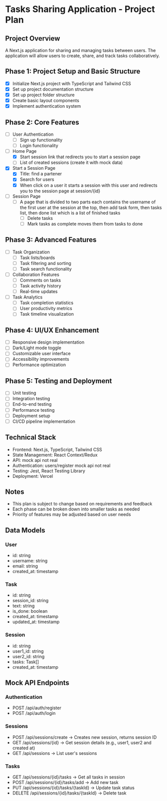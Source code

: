 # Tasks Sharing Application - Project Plan

## Project Overview
A Next.js application for sharing and managing tasks between users. The application will allow users to create, share, and track tasks collaboratively.

## Phase 1: Project Setup and Basic Structure
- [x] Initialize Next.js project with TypeScript and Tailwind CSS
- [x] Set up project documentation structure
- [x] Set up project folder structure
- [x] Create basic layout components
- [x] Implement authentication system

## Phase 2: Core Features
- [ ] User Authentication
  - [ ] Sign up functionality
  - [ ] Login functionality
- [ ] Home Page
  - [x] Start session link that redirects you to start a session page
  - [ ] List of created sessions (create it with mock data)
- [x] Start a Session Page
  - [x] Title: find a partener
  - [x] Search for users
  - [x] When click on a user it starts a session with this user and redirects you to the session page at session/{id}
- [ ] Session Page
  - [ ] A page that is divided to two parts each contains the username of the first user at the session at the top, then add task form, then tasks list, then done list which is a list of finished  tasks
    - [ ] Delete tasks
    - [ ] Mark tasks as complete moves them from tasks to done

## Phase 3: Advanced Features
- [ ] Task Organization
  - [ ] Task lists/boards
  - [ ] Task filtering and sorting
  - [ ] Task search functionality
- [ ] Collaboration Features
  - [ ] Comments on tasks
  - [ ] Task activity history
  - [ ] Real-time updates
- [ ] Task Analytics
  - [ ] Task completion statistics
  - [ ] User productivity metrics
  - [ ] Task timeline visualization

## Phase 4: UI/UX Enhancement
- [ ] Responsive design implementation
- [ ] Dark/Light mode toggle
- [ ] Customizable user interface
- [ ] Accessibility improvements
- [ ] Performance optimization

## Phase 5: Testing and Deployment
- [ ] Unit testing
- [ ] Integration testing
- [ ] End-to-end testing
- [ ] Performance testing
- [ ] Deployment setup
- [ ] CI/CD pipeline implementation

## Technical Stack
- Frontend: Next.js, TypeScript, Tailwind CSS
- State Management: React Context/Redux
- API: mock api not real
- Authentication: users/register mock api not real
- Testing: Jest, React Testing Library
- Deployment: Vercel

## Notes
- This plan is subject to change based on requirements and feedback
- Each phase can be broken down into smaller tasks as needed
- Priority of features may be adjusted based on user needs 

## Data Models

### User
- id: string
- username: string
- email: string
- created_at: timestamp

### Task
- id: string
- session_id: string
- text: string
- is_done: boolean
- created_at: timestamp
- updated_at: timestamp

### Session
- id: string
- user1_id: string
- user2_id: string
- tasks: Task[]
- created_at: timestamp

## Mock API Endpoints

### Authentication
- POST /api/auth/register
- POST /api/auth/login

### Sessions
- POST /api/sessions/create -> Creates new session, returns session ID
- GET /api/sessions/{id} -> Get session details (e.g., user1, user2 and created at)
- GET /api/sessions -> List user's sessions

### Tasks
- GET /api/sessions/{id}/tasks -> Get all tasks in session
- POST /api/sessions/{id}/tasks/add -> Add new task
- PUT /api/sessions/{id}/tasks/{taskId} -> Update task status
- DELETE /api/sessions/{id}/tasks/{taskId} -> Delete task